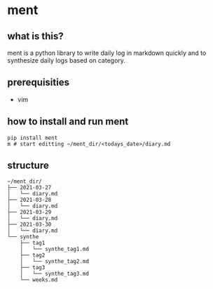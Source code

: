 # ment
## what is this?
ment is a python library to write daily log in markdown quickly and to synthesize daily logs based on category.

## prerequisities
- vim

## how to install and run ment
```
pip install ment
m # start editting ~/ment_dir/<todays_date>/diary.md
```

## structure
```
~/ment_dir/
├── 2021-03-27
│   └── diary.md
├── 2021-03-28
│   └── diary.md
├── 2021-03-29
│   └── diary.md
├── 2021-03-30
│   └── diary.md
└── synthe
    ├── tag1
    │   └── synthe_tag1.md
    ├── tag2
    │   └── synthe_tag2.md
    ├── tag3
    │   └── synthe_tag3.md
    └── weeks.md

```
